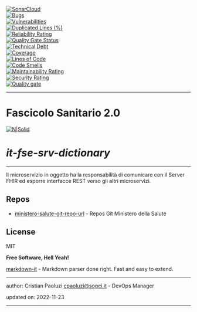 [![SonarCloud](https://sonarcloud.io/images/project_badges/sonarcloud-black.svg)](https://sonarcloud.io/summary/new_code?id=it.finanze.sanita.fse2%3Asrv-dictionary-ms)
<br/>
[![Bugs](https://sonarcloud.io/api/project_badges/measure?project=it.finanze.sanita.fse2%3Asrv-dictionary-ms&metric=bugs)](https://sonarcloud.io/summary/new_code?id=it.finanze.sanita.fse2%3Asrv-dictionary-ms)
<br/>
[![Vulnerabilities](https://sonarcloud.io/api/project_badges/measure?project=it.finanze.sanita.fse2%3Asrv-dictionary-ms&metric=vulnerabilities)](https://sonarcloud.io/summary/new_code?id=it.finanze.sanita.fse2%3Asrv-dictionary-ms)
<br/>
[![Duplicated Lines (%)](https://sonarcloud.io/api/project_badges/measure?project=it.finanze.sanita.fse2%3Asrv-dictionary-ms&metric=duplicated_lines_density)](https://sonarcloud.io/summary/new_code?id=it.finanze.sanita.fse2%3Asrv-dictionary-ms)
<br/>
[![Reliability Rating](https://sonarcloud.io/api/project_badges/measure?project=it.finanze.sanita.fse2%3Asrv-dictionary-ms&metric=reliability_rating)](https://sonarcloud.io/summary/new_code?id=it.finanze.sanita.fse2%3Asrv-dictionary-ms)
<br/>
[![Quality Gate Status](https://sonarcloud.io/api/project_badges/measure?project=it.finanze.sanita.fse2%3Asrv-dictionary-ms&metric=alert_status)](https://sonarcloud.io/summary/new_code?id=it.finanze.sanita.fse2%3Asrv-dictionary-ms)
<br/>
[![Technical Debt](https://sonarcloud.io/api/project_badges/measure?project=it.finanze.sanita.fse2%3Asrv-dictionary-ms&metric=sqale_index)](https://sonarcloud.io/summary/new_code?id=it.finanze.sanita.fse2%3Asrv-dictionary-ms)
<br/>
[![Coverage](https://sonarcloud.io/api/project_badges/measure?project=it.finanze.sanita.fse2%3Asrv-dictionary-ms&metric=coverage)](https://sonarcloud.io/summary/new_code?id=it.finanze.sanita.fse2%3Asrv-dictionary-ms)
<br/>
[![Lines of Code](https://sonarcloud.io/api/project_badges/measure?project=it.finanze.sanita.fse2%3Asrv-dictionary-ms&metric=ncloc)](https://sonarcloud.io/summary/new_code?id=it.finanze.sanita.fse2%3Asrv-dictionary-ms)
<br/>
[![Code Smells](https://sonarcloud.io/api/project_badges/measure?project=it.finanze.sanita.fse2%3Asrv-dictionary-ms&metric=code_smells)](https://sonarcloud.io/summary/new_code?id=it.finanze.sanita.fse2%3Asrv-dictionary-ms)
<br/>
[![Maintainability Rating](https://sonarcloud.io/api/project_badges/measure?project=it.finanze.sanita.fse2%3Asrv-dictionary-ms&metric=sqale_rating)](https://sonarcloud.io/summary/new_code?id=it.finanze.sanita.fse2%3Asrv-dictionary-ms)
<br/>
[![Security Rating](https://sonarcloud.io/api/project_badges/measure?project=it.finanze.sanita.fse2%3Asrv-dictionary-ms&metric=security_rating)](https://sonarcloud.io/summary/new_code?id=it.finanze.sanita.fse2%3Asrv-dictionary-ms)
<br/>
[![Quality gate](https://sonarcloud.io/api/project_badges/quality_gate?project=it.finanze.sanita.fse2%3Asrv-dictionary-ms)](https://sonarcloud.io/summary/new_code?id=it.finanze.sanita.fse2%3Asrv-dictionary-ms)
<br/>

---

# Fascicolo Sanitario 2.0
[![N|Solid](https://www.sogei.it/content/dam/sogei/loghi/Sogei_logo_304.svg)](https://www.sogei.it/it/sogei-homepage.html)

# _it-fse-srv-dictionary_


---

Il microservizio in oggetto ha la responsabilità di comunicare con il Server FHIR ed esporre interfacce REST verso gli altri microservizi.

## Repos
- [ministero-salute-git-repo-url] - Repos Git Ministero della Salute

## License

MIT

**Free Software, Hell Yeah!**

[markdown-it] - Markdown parser done right. Fast and easy to extend.

[//]: # (These are reference links used in the body of this note and get stripped out when the markdown processor does its job. There is no need to format nicely because it shouldn't be seen. Thanks SO - http://stackoverflow.com/questions/4823468/store-comments-in-markdown-syntax)
[markdown-it]: <https://github.com/markdown-it/markdown-it>
[ministero-salute-git-repo-url]: <https://github.com/ministero-salute/it-fse-srv-dictionary.git>
[Spring Boot]: <https://spring.io/projects/spring-boot>
[Maven]: <https://maven.apache.org/>

---
author: Cristian Paoluzi <cpaoluzi@sogei.it> - DevOps Manager

updated on: 2022-11-23

---